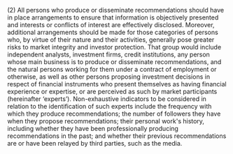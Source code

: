 (2) All persons who produce or disseminate recommendations should have in place arrangements to ensure that information is objectively presented and interests or conflicts of interest are effectively disclosed. Moreover, additional arrangements should be made for those categories of persons who, by virtue of their nature and their activities, generally pose greater risks to market integrity and investor protection. That group would include independent analysts, investment firms, credit institutions, any person whose main business is to produce or disseminate recommendations, and the natural persons working for them under a contract of employment or otherwise, as well as other persons proposing investment decisions in respect of financial instruments who present themselves as having financial experience or expertise, or are perceived as such by market participants (hereinafter ‘experts’). Non-exhaustive indicators to be considered in relation to the identification of such experts include the frequency with which they produce recommendations; the number of followers they have when they propose recommendations; their personal work's history, including whether they have been professionally producing recommendations in the past; and whether their previous recommendations are or have been relayed by third parties, such as the media.